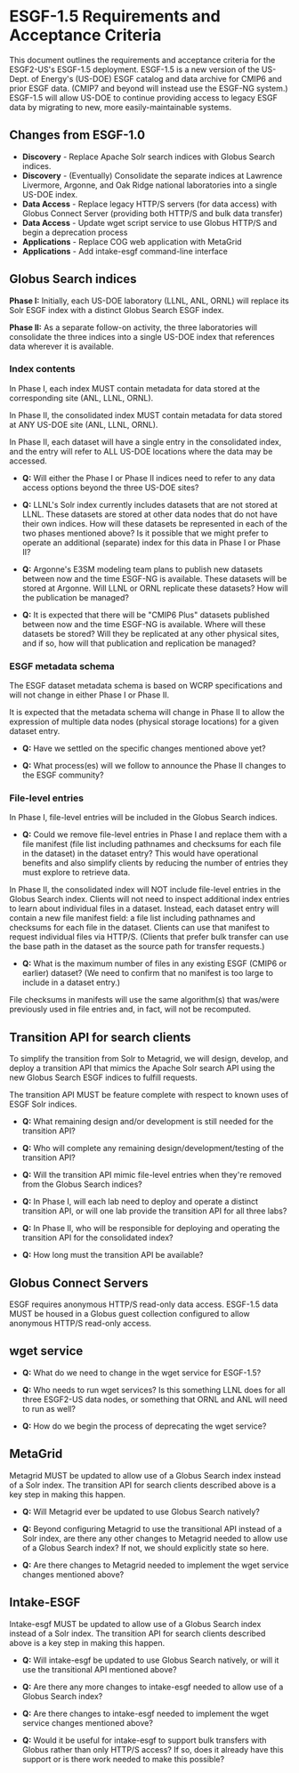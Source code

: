 # ESGF-1.5 Requirements and Acceptance Criteria

This document outlines the requirements and acceptance criteria for the ESGF2-US's ESGF-1.5 deployment. ESGF-1.5 is a new version of the US-Dept. of Energy's (US-DOE) ESGF catalog and data archive for CMIP6 and prior ESGF data. (CMIP7 and beyond will instead use the ESGF-NG system.) ESGF-1.5 will allow US-DOE to continue providing access to legacy ESGF data by migrating to new, more easily-maintainable systems.

## Changes from ESGF-1.0

- **Discovery** - Replace Apache Solr search indices with Globus Search indices.
- **Discovery** - (Eventually) Consolidate the separate indices at Lawrence Livermore, Argonne, and Oak Ridge national laboratories into a single US-DOE index.
- **Data Access** - Replace legacy HTTP/S servers (for data access) with Globus Connect Server (providing both HTTP/S and bulk data transfer)
- **Data Access** - Update wget script service to use Globus HTTP/S and begin a deprecation process
- **Applications** - Replace COG web application with MetaGrid
- **Applications** - Add intake-esgf command-line interface

## Globus Search indices

**Phase I:** Initially, each US-DOE laboratory (LLNL, ANL, ORNL) will replace its Solr ESGF index with a distinct Globus Search ESGF index.

**Phase II:** As a separate follow-on activity, the three laboratories will consolidate the three indices into a single US-DOE index that references data wherever it is available.

### Index contents

In Phase I, each index MUST contain metadata for data stored at the corresponding site (ANL, LLNL, ORNL).

In Phase II, the consolidated index MUST contain metadata for data stored at ANY US-DOE site (ANL, LLNL, ORNL).

In Phase II, each dataset will have a single entry in the consolidated index, and the entry will refer to ALL US-DOE locations where the data may be accessed.

- **Q:** Will either the Phase I or Phase II indices need to refer to any data access options beyond the three US-DOE sites?

- **Q:** LLNL's Solr index currently includes datasets that are not stored at LLNL. These datasets are stored at other data nodes that do not have their own indices. How will these datasets be represented in each of the two phases mentioned above?  Is it possible that we might prefer to operate an additional (separate) index for this data in Phase I or Phase II?

- **Q:** Argonne's E3SM modeling team plans to publish new datasets between now and the time ESGF-NG is available. These datasets will be stored at Argonne. Will LLNL or ORNL replicate these datasets? How will the publication be managed?

- **Q:** It is expected that there will be "CMIP6 Plus" datasets published between now and the time ESGF-NG is available. Where will these datasets be stored? Will they be replicated at any other physical sites, and if so, how will that publication and replication be managed?

### ESGF metadata schema

The ESGF dataset metadata schema is based on WCRP specifications and will not change in either Phase I or Phase II.

It is expected that the metadata schema will change in Phase II to allow the expression of multiple data nodes (physical storage locations) for a given dataset entry.

- **Q:** Have we settled on the specific changes mentioned above yet?

- **Q:** What process(es) will we follow to announce the Phase II changes to the ESGF community?

### File-level entries

In Phase I, file-level entries will be included in the Globus Search indices.

- **Q:** Could we remove file-level entries in Phase I and replace them with a file manifest (file list including pathnames and checksums for each file in the dataset) in the dataset entry? This would have operational benefits and also simplify clients by reducing the number of entries they must explore to retrieve data.

In Phase II, the consolidated index will NOT include file-level entries in the Globus Search index. Clients will not need to inspect additional index entries to learn about individual files in a dataset. Instead, each dataset entry will contain a new file manifest field: a file list including pathnames and checksums for each file in the dataset. Clients can use that manifest to request individual files via HTTP/S. (Clients that prefer bulk transfer can use the base path in the dataset as the source path for transfer requests.)

- **Q:** What is the maximum number of files in any existing ESGF (CMIP6 or earlier) dataset? (We need to confirm that no manifest is too large to include in a dataset entry.)

File checksums in manifests will use the same algorithm(s) that was/were previously used in file entries and, in fact, will not be recomputed.

## Transition API for search clients

To simplify the transition from Solr to Metagrid, we will design, develop, and deploy a transition API that mimics the Apache Solr search API using the new Globus Search ESGF indices to fulfill requests.

The transition API MUST be feature complete with respect to known uses of ESGF Solr indices.

- **Q:** What remaining design and/or development is still needed for the transition API?

- **Q:** Who will complete any remaining design/development/testing of the transition API?

- **Q:** Will the transition API mimic file-level entries when they're removed from the Globus Search indices?

- **Q:** In Phase I, will each lab need to deploy and operate a distinct transition API, or will one lab provide the transition API for all three labs?

- **Q:** In Phase II, who will be responsible for deploying and operating the transition API for the consolidated index?

- **Q:** How long must the transition API be available?

## Globus Connect Servers

ESGF requires anonymous HTTP/S read-only data access. ESGF-1.5 data MUST be housed in a Globus guest collection configured to allow anonymous HTTP/S read-only access.

## wget service

- **Q:** What do we need to change in the wget service for ESGF-1.5?

- **Q:** Who needs to run wget services? Is this something LLNL does for all three ESGF2-US data nodes, or something that ORNL and ANL will need to run as well?

- **Q:** How do we begin the process of deprecating the wget service?

## MetaGrid

Metagrid MUST be updated to allow use of a Globus Search index instead of a Solr index. The transition API for search clients described above is a key step in making this happen.

- **Q:** Will Metagrid ever be updated to use Globus Search natively?

- **Q:** Beyond configuring Metagrid to use the transitional API instead of a Solr index, are there any other changes to Metagrid needed to allow use of a Globus Search index? If not, we should explicitly state so here.

- **Q:** Are there changes to Metagrid needed to implement the wget service changes mentioned above?

## Intake-ESGF

Intake-esgf MUST be updated to allow use of a Globus Search index instead of a Solr index. The transition API for search clients described above is a key step in making this happen.

- **Q:** Will intake-esgf be updated to use Globus Search natively, or will it use the transitional API mentioned above?

- **Q:** Are there any more changes to intake-esgf needed to allow use of a Globus Search index?

- **Q:** Are there changes to intake-esgf needed to implement the wget service changes mentioned above?

- **Q:** Would it be useful for intake-esgf to support bulk transfers with Globus rather than only HTTP/S access? If so, does it already have this support or is there work needed to make this possible?
